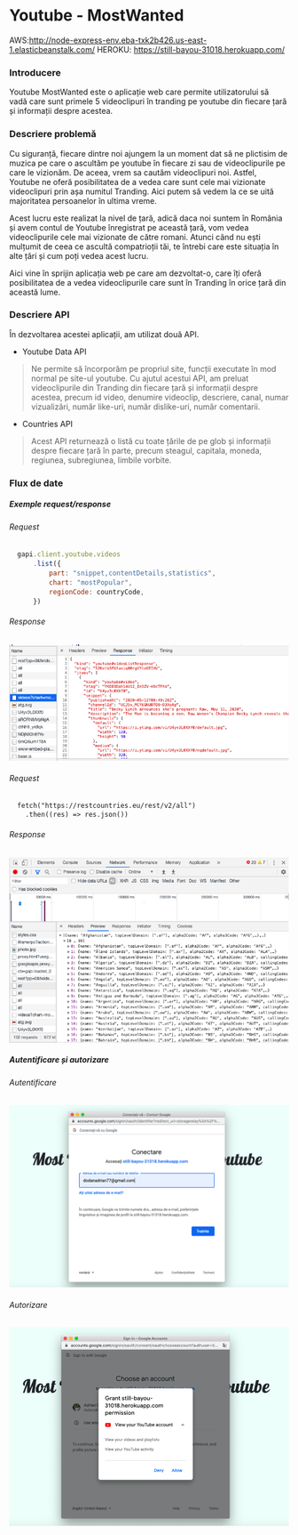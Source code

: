 # Youtube - MostWanted

AWS:http://node-express-env.eba-txk2b426.us-east-1.elasticbeanstalk.com/
HEROKU: https://still-bayou-31018.herokuapp.com/

### Introducere

Youtube MostWanted este o aplicație web care permite utilizatorului să vadă care sunt primele 5 videoclipuri în tranding pe youtube din fiecare țară și informații despre acestea.

### Descriere problemă

Cu siguranță, fiecare dintre noi ajungem la un moment dat să ne plictisim de muzica pe care o ascultăm pe youtube în fiecare zi sau de videoclipurile pe care le vizionăm. De aceea, vrem sa cautăm videoclipuri noi. Astfel, Youtube ne oferă posibilitatea de a vedea care sunt cele mai vizionate videoclipuri prin așa numitul Tranding. Aici putem să vedem la ce se uită majoritatea persoanelor în ultima vreme. 
	
Acest lucru este realizat la nivel de țară, adică daca noi suntem în România și avem contul de Youtube înregistrat pe această țară, vom vedea videoclipurile cele mai vizionate de către romani. Atunci când nu ești mulțumit de ceea ce ascultă compatrioții tăi, te întrebi care este situația în alte țări și cum poți vedea acest lucru.
	
Aici vine în sprijin aplicația web pe care am dezvoltat-o, care îți oferă posibilitatea de a vedea videoclipurile care sunt în Tranding în orice țară din această lume.

### Descriere API
În dezvoltarea acestei aplicații, am utilizat două API.

- Youtube Data API 
>Ne permite să încorporăm pe propriul site, funcții executate în mod normal pe site-ul youtube. Cu ajutul acestui API, am preluat videoclipurile din Tranding din fiecare țară și informații despre acestea, precum id video, denumire videoclip, descriere, canal, numar vizualizări, număr like-uri, număr dislike-uri, număr comentarii. 

- Countries API 
>Acest API returnează o listă cu toate țările de pe glob și informații despre fiecare țară în parte, precum steagul, capitala, moneda, regiunea, subregiunea, limbile vorbite.

### Flux de date

##### Exemple request/response

  ###### Request
  ```js
    gapi.client.youtube.videos
        .list({
            part: "snippet,contentDetails,statistics",
            chart: "mostPopular",
            regionCode: countryCode,
        })
```
  ###### Response
  
  ![ResponseYoutube](https://github.com/adriandodan/youtube/blob/master/images/Screenshot%202020-05-13%20at%2007.23.48.png)
  
  ###### Request
```
  fetch("https://restcountries.eu/rest/v2/all")
    .then((res) => res.json())
```
  ###### Response
  ![ResponseCountries](https://github.com/adriandodan/youtube/blob/master/images/Screenshot%202020-05-13%20at%2007.25.38.png)
  
##### Autentificare și autorizare

###### Autentificare
![Autentificare](https://github.com/adriandodan/youtube/blob/master/images/Screenshot%202020-05-13%20at%2007.28.01.png)

###### Autorizare
![Autorizare1](https://github.com/adriandodan/youtube/blob/master/images/Screenshot%202020-05-13%20at%2007.28.39.png)



